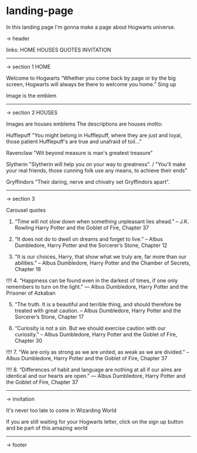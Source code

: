 # landing-page

In this landing page I'm gonna make a page about Hogwarts universe.

<!-- STRUCTURE -->

-> header

links: HOME HOUSES QUOTES INVITATION

---------------------------------------------------------------

-> section 1 HOME

Welcome to Hogwarts
“Whether you come back by page or by the big screen, Hogwarts will always be there to welcome you home.”
Sing up

Image is the emblem

---------------------------------------------------------------

-> section 2 HOUSES


Images are houses emblems
The descriptions are houses motto:

Hufflepuff
 "You might belong in Hufflepuff, where they are just and loyal, those patient Hufflepuff's are true and unafraid of toil..."

Ravenclaw 
"Wit beyond measure is man's greatest treasure"

Slytherin 
"Slytherin will help you on your way to greatness". /
"You'll make your real friends, those cunning folk use any means, to achieve their ends"

Gryffindors 
“Their daring, nerve and chivalry set Gryffindors apart".

---------------------------------------------------------------

-> section 3

Carousel quotes

1. “Time will not slow down when something unpleasant lies ahead.”
– J.K. Rowling Harry Potter and the Goblet of Fire, Chapter 37

2. “It does not do to dwell on dreams and forget to live.”
– Albus Dumbledore, Harry Potter and the Sorcerer’s Stone, Chapter 12

3. “It is our choices, Harry, that show what we truly are, far more than our abilities.”
– Albus Dumbledore, Harry Potter and the Chamber of Secrets, Chapter 18

!!!! 4. “Happiness can be found even in the darkest of times, if one only remembers to turn on the light.”
— Albus Dumbledore, Harry Potter and the Prisoner of Azkaban

5. “The truth. It is a beautiful and terrible thing, and should therefore be treated with great caution.
– Albus Dumbledore, Harry Potter and the Sorcerer’s Stone, Chapter 17

6. “Curiosity is not a sin. But we should exercise caution with our curiosity.”
– Albus Dumbledore, Harry Potter and the Goblet of Fire, Chapter 30

!!!! 7. “We are only as strong as we are united, as weak as we are divided.”
– Albus Dumbledore, Harry Potter and the Goblet of Fire, Chapter 37

!!!! 8. “Differences of habit and language are nothing at all if our aims are identical and our hearts are open.”
— Albus Dumbledore, Harry Potter and the Goblet of Fire, Chapter 37

---------------------------------------------------------------

-> invitation

It's never too late to come in Wizarding World

If you are still waiting for your Hogwarts letter, click on the sign up button and be part of this amazing world

---------------------------------------------------------------

-> footer